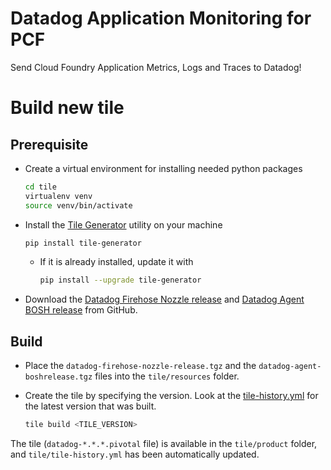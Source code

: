 # Datadog Application Monitoring for PCF

Send Cloud Foundry Application Metrics, Logs and Traces to Datadog!

# Build new tile

## Prerequisite

- Create a virtual environment for installing needed python packages
    ```bash
    cd tile
    virtualenv venv
    source venv/bin/activate
    ```

- Install the [Tile Generator](https://docs.pivotal.io/tiledev/2-5/tile-generator.html) utility on your machine
    ```bash
    pip install tile-generator
    ```
    - If it is already installed, update it with
      ```bash
      pip install --upgrade tile-generator
      ```

- Download the [Datadog Firehose Nozzle release](https://github.com/DataDog/datadog-firehose-nozzle-release/releases) and [Datadog Agent BOSH release](https://github.com/DataDog/datadog-agent-boshrelease/releases) from GitHub.

## Build

- Place the `datadog-firehose-nozzle-release.tgz` and the `datadog-agent-boshrelease.tgz` files into the `tile/resources` folder.

- Create the tile by specifying the version. Look at the [tile-history.yml](tile/tile-history.yml) for the latest version that was built.
    ```bash
    tile build <TILE_VERSION>
    ```

The tile (`datadog-*.*.*.pivotal` file) is available in the `tile/product` folder, and `tile/tile-history.yml` has been automatically updated.
